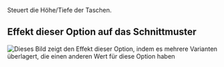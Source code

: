 Steuert die Höhe/Tiefe der Taschen.

## Effekt dieser Option auf das Schnittmuster

![Dieses Bild zeigt den Effekt dieser Option, indem es mehrere Varianten überlagert, die einen anderen Wert für diese Option haben](carlton_pocketheight_sample.svg "Effekt dieser Option auf das Schnittmuster")
